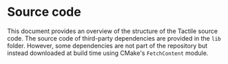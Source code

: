 # Source code

This document provides an overview of the structure of the Tactile source code. The source code of
third-party dependencies are provided in the `lib` folder. However, some dependencies are not part
of the repository but instead downloaded at build time using CMake's `FetchContent` module.

